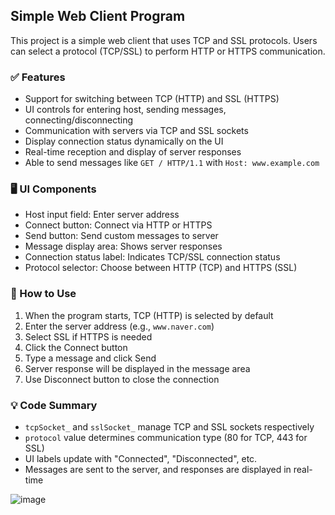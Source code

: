 ## Simple Web Client Program
This project is a simple web client that uses TCP and SSL protocols. Users can select a protocol (TCP/SSL) to perform HTTP or HTTPS communication.

### ✅ Features
- Support for switching between TCP (HTTP) and SSL (HTTPS)
- UI controls for entering host, sending messages, connecting/disconnecting
- Communication with servers via TCP and SSL sockets
- Display connection status dynamically on the UI
- Real-time reception and display of server responses
- Able to send messages like `GET / HTTP/1.1` with `Host: www.example.com`

### 🖥️ UI Components
- Host input field: Enter server address
- Connect button: Connect via HTTP or HTTPS
- Send button: Send custom messages to server
- Message display area: Shows server responses
- Connection status label: Indicates TCP/SSL connection status
- Protocol selector: Choose between HTTP (TCP) and HTTPS (SSL)

### 🚀 How to Use
1. When the program starts, TCP (HTTP) is selected by default
2. Enter the server address (e.g., `www.naver.com`)
3. Select SSL if HTTPS is needed
4. Click the Connect button
5. Type a message and click Send
6. Server response will be displayed in the message area
7. Use Disconnect button to close the connection

### 💡 Code Summary
- `tcpSocket_` and `sslSocket_` manage TCP and SSL sockets respectively
- `protocol` value determines communication type (80 for TCP, 443 for SSL)
- UI labels update with "Connected", "Disconnected", etc.
- Messages are sent to the server, and responses are displayed in real-time

![image](https://github.com/user-attachments/assets/9de5ae70-3e6c-4e76-9a78-110b23c7c30e)


